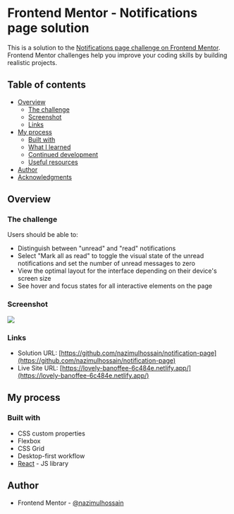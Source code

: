 # Frontend Mentor - Notifications page solution

This is a solution to the [Notifications page challenge on Frontend Mentor](https://www.frontendmentor.io/challenges/notifications-page-DqK5QAmKbC). Frontend Mentor challenges help you improve your coding skills by building realistic projects.

## Table of contents

- [Overview](#overview)
  - [The challenge](#the-challenge)
  - [Screenshot](#screenshot)
  - [Links](#links)
- [My process](#my-process)
  - [Built with](#built-with)
  - [What I learned](#what-i-learned)
  - [Continued development](#continued-development)
  - [Useful resources](#useful-resources)
- [Author](#author)
- [Acknowledgments](#acknowledgments)

## Overview

### The challenge

Users should be able to:

- Distinguish between "unread" and "read" notifications
- Select "Mark all as read" to toggle the visual state of the unread notifications and set the number of unread messages to zero
- View the optimal layout for the interface depending on their device's screen size
- See hover and focus states for all interactive elements on the page

### Screenshot

![](./screenshot.jpg)

### Links

- Solution URL: [https://github.com/nazimulhossain/notification-page](https://github.com/nazimulhossain/notification-page)
- Live Site URL: [https://lovely-banoffee-6c484e.netlify.app/](https://lovely-banoffee-6c484e.netlify.app/)

## My process

### Built with

- CSS custom properties
- Flexbox
- CSS Grid
- Desktop-first workflow
- [React](https://reactjs.org/) - JS library

## Author

- Frontend Mentor - [@nazimulhossain](https://www.frontendmentor.io/profile/nazimulhossain)
